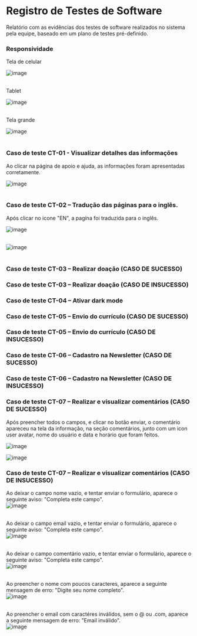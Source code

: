 # Registro de Testes de Software

Relatório com as evidências dos testes de software realizados no sistema pela equipe, baseado em um plano de testes pré-definido.

### Responsividade
Tela de celular 

![image](https://github.com/ICEI-PUC-Minas-PMV-ADS/pmv-ads-2023-1-e1-proj-web-t1-projeto-imigrante/assets/93337008/8d16629a-b746-44f9-a046-6bc8b2c15b7b)  <br /> <br />


Tablet

![image](https://github.com/ICEI-PUC-Minas-PMV-ADS/pmv-ads-2023-1-e1-proj-web-t1-projeto-imigrante/assets/93337008/68bbf11c-21bb-43e0-9ec3-be235c0d4fae)  <br /> <br />


Tela grande

![image](https://github.com/ICEI-PUC-Minas-PMV-ADS/pmv-ads-2023-1-e1-proj-web-t1-projeto-imigrante/assets/93337008/200a9eef-a210-4adf-898f-7c481b50b697) <br /> <br />


### Caso de teste CT-01 - Visualizar detalhes das informações
Ao clicar na página de apoio e ajuda, as  informações foram apresentadas corretamente. <br /> 

![image](https://github.com/ICEI-PUC-Minas-PMV-ADS/pmv-ads-2023-1-e1-proj-web-t1-projeto-imigrante/assets/93337008/321b6d6e-7247-4b5d-8d23-31adc3f85532)  <br /> <br />


### Caso de teste CT-02 – Tradução das páginas para o inglês.
Após clicar no icone "EN", a pagína foi traduzida para o inglês. <br /> 

![image](https://github.com/ICEI-PUC-Minas-PMV-ADS/pmv-ads-2023-1-e1-proj-web-t1-projeto-imigrante/assets/93337008/90449be8-81df-4f80-abab-447c5bee94d3)  <br /> <br /> 

![image](https://github.com/ICEI-PUC-Minas-PMV-ADS/pmv-ads-2023-1-e1-proj-web-t1-projeto-imigrante/assets/93337008/4bf70599-442c-4a23-8f94-f7e3389e0957) <br /> <br /> 



### Caso de teste CT-03 – Realizar doação (CASO DE SUCESSO) 


### Caso de teste CT-03 – Realizar doação (CASO DE INSUCESSO)



### Caso de teste CT-04 – Ativar dark mode



### Caso de teste  CT-05 – Envio do currículo (CASO DE SUCESSO)



### Caso de teste  CT-05 – Envio do currículo (CASO DE INSUCESSO)



### Caso de teste CT-06 – Cadastro na Newsletter (CASO DE SUCESSO)



### Caso de teste CT-06 – Cadastro na Newsletter (CASO DE INSUCESSO)



### Caso de teste CT-07 – Realizar e visualizar comentários (CASO DE SUCESSO)
Após preencher todos o campos, e clicar no botão enviar, o comentário  apareceu na tela da informação, na seção comentários, junto com um icon user avatar,  nome do usuário e data e horário que foram feitos.

![image](https://github.com/ICEI-PUC-Minas-PMV-ADS/pmv-ads-2023-1-e1-proj-web-t1-projeto-imigrante/assets/93337008/5ef2fc44-98ab-48e9-b98b-8d3d8dc17e4a)


![image](https://github.com/ICEI-PUC-Minas-PMV-ADS/pmv-ads-2023-1-e1-proj-web-t1-projeto-imigrante/assets/93337008/00e6de2f-21ac-4b9d-8841-ac965f869815)




### Caso de teste CT-07 – Realizar e visualizar comentários (CASO DE INSUCESSO)
Ao deixar o campo nome vazio, e tentar enviar o formulário, aparece o seguinte aviso: "Completa este campo". <br /> 
![image](https://github.com/ICEI-PUC-Minas-PMV-ADS/pmv-ads-2023-1-e1-proj-web-t1-projeto-imigrante/assets/93337008/f35354c0-c667-4e47-9df6-3f936e999e9f)  <br /> <br /> 

Ao deixar o campo email vazio, e tentar enviar o formulário, aparece o seguinte aviso: "Completa este campo". <br /> 
![image](https://github.com/ICEI-PUC-Minas-PMV-ADS/pmv-ads-2023-1-e1-proj-web-t1-projeto-imigrante/assets/93337008/ea24540d-ef4e-4b28-881d-375e41fb048d)  <br /> <br /> 

Ao deixar o campo comentário vazio, e tentar enviar o formulário, aparece o seguinte aviso: "Completa este campo". <br /> 
![image](https://github.com/ICEI-PUC-Minas-PMV-ADS/pmv-ads-2023-1-e1-proj-web-t1-projeto-imigrante/assets/93337008/cc1a3297-38fa-40ea-9f8a-a7ca43ec285d)  <br /> <br /> 

Ao preencher o nome com poucos caracteres, aparece a seguinte mensagem de erro: "Digite seu nome completo". <br /> 
![image](https://github.com/ICEI-PUC-Minas-PMV-ADS/pmv-ads-2023-1-e1-proj-web-t1-projeto-imigrante/assets/93337008/71f3734b-9462-42d8-bbbc-46084c135ead)  <br /> <br /> 

Ao preencher o email com caractéres inválidos, sem o @ ou .com, aparece a seguinte mensagem de erro: "Email inválido". <br /> 
![image](https://github.com/ICEI-PUC-Minas-PMV-ADS/pmv-ads-2023-1-e1-proj-web-t1-projeto-imigrante/assets/93337008/0e6a03c9-1062-442a-b6de-fd94f6b95b7b)  <br /> <br /> 



